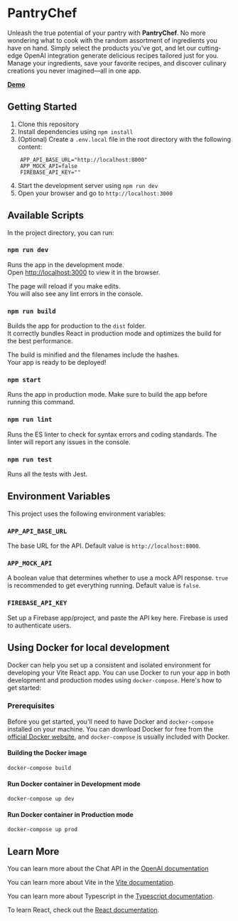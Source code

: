 # PantryChef

Unleash the true potential of your pantry with **PantryChef**. No more wondering what to cook with the random assortment of ingredients you have on hand. Simply select the products you've got, and let our cutting-edge OpenAI integration generate delicious recipes tailored just for you. Manage your ingredients, save your favorite recipes, and discover culinary creations you never imagined—all in one app.

[**Demo**](https://pantry-chef.netlify.app)

## Getting Started

1.  Clone this repository
2.  Install dependencies using `npm install`
3.  (Optional) Create a `.env.local` file in the root directory with the following content:
```
    APP_API_BASE_URL="http://localhost:8000"
    APP_MOCK_API=false
    FIREBASE_API_KEY=""
```
4.  Start the development server using `npm run dev`
5.  Open your browser and go to `http://localhost:3000`

## Available Scripts

In the project directory, you can run:

### `npm run dev`

Runs the app in the development mode.<br /> Open [http://localhost:3000](http://localhost:3000/) to view it in the browser.

The page will reload if you make edits.<br /> You will also see any lint errors in the console.

### `npm run build`

Builds the app for production to the `dist` folder.<br /> It correctly bundles React in production mode and optimizes the build for the best performance.

The build is minified and the filenames include the hashes.<br /> Your app is ready to be deployed!

### `npm start`

Runs the app in production mode. Make sure to build the app before running this command.

### `npm run lint`

Runs the ES linter to check for syntax errors and coding standards. The linter will report any issues in the console.

### `npm run test`

Runs all the tests with Jest.

## Environment Variables

This project uses the following environment variables:

### `APP_API_BASE_URL`

The base URL for the API. Default value is `http://localhost:8000`.

### `APP_MOCK_API`

A boolean value that determines whether to use a mock API response. `true` is recommended to get everything running. Default value is `false`.

### `FIREBASE_API_KEY`

Set up a Firebase app/project, and paste the API key here. Firebase is used to authenticate users.

## Using Docker for local development

Docker can help you set up a consistent and isolated environment for developing your Vite React app. You can use Docker to run your app in both development and production modes using `docker-compose`. Here's how to get started:

### Prerequisites

Before you get started, you'll need to have Docker and `docker-compose` installed on your machine. You can download Docker for free from the [official Docker website](https://www.docker.com/products/docker-desktop), and `docker-compose` is usually included with Docker.

#### Building the Docker image

```
docker-compose build

```

#### Run Docker container in Development mode

```
docker-compose up dev

```

#### Run Docker container in Production mode

```
docker-compose up prod

```

## Learn More

You can learn more about the Chat API in the [OpenAI documentation](https://platform.openai.com/docs/guides/chat)

You can learn more about Vite in the [Vite documentation](https://vitejs.dev/).

You can learn more about Typescript in the [Typescript documentation](https://www.typescriptlang.org/docs/home.html).

To learn React, check out the [React documentation](https://reactjs.org/docs/getting-started.html).
